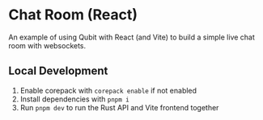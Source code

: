# Chat Room (React)

An example of using Qubit with React (and Vite) to build a simple live chat room with websockets.

## Local Development

1. Enable corepack with `corepack enable` if not enabled
1. Install dependencies with `pnpm i`
2. Run `pnpm dev` to run the Rust API and Vite frontend together
